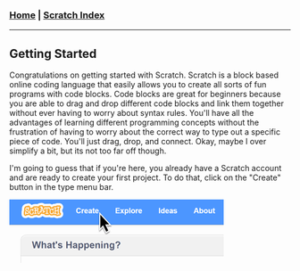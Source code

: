 <!---
layout: page
title: "Scratch - Getting Started"
permalink: https://Carreiroa.github.io/ScratchGettingStarted/
--->
### [Home](/index) | [Scratch Index](/ScratchIndex)

---

## Getting Started

Congratulations on getting started with Scratch. Scratch is a block based online coding language that easily allows you to create all sorts of fun programs with code blocks. Code blocks are great for beginners because you are able to drag and drop different code blocks and link them together without ever having to worry about syntax rules. You'll have all the advantages of learning different programming concepts without the frustration of having to worry about the correct way to type out a specific piece of code. You'll just drag, drop, and connect. Okay, maybe I over simplify a bit, but its not too far off though.

I'm going to guess that if you're here, you already have a Scratch account and are ready to create your first project. To do that, click on the "Create" button in the type menu bar.

![Create](/sgsImage01.gif)